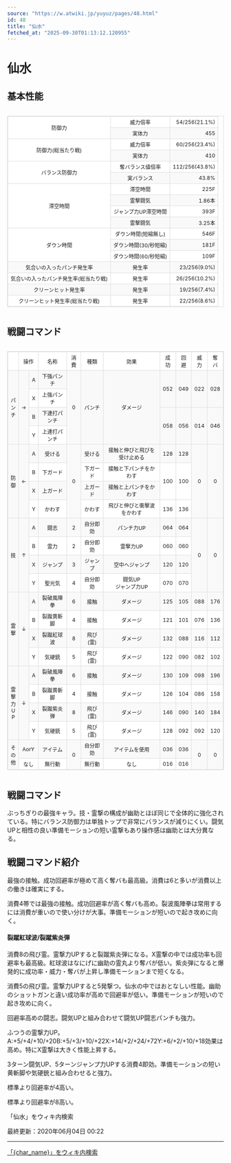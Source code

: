 ```yaml
---
source: "https://w.atwiki.jp/yuyuz/pages/48.html"
id: 48
title: "仙水"
fetched_at: "2025-09-30T01:13:12.120955"
---
```


# 仙水

## 基本性能

<div class="character-table">

<table>
<tr> <!--0-0--><td rowspan="2">防御力</td>
<!--0-1--><td>威力倍率</td>
<!--0-2--><td style="text-align:right;">54/256(21.1%)</td></tr>
<tr>
<!--1-1--><td>実体力</td>
<!--1-2--><td style="text-align:right;">455</td></tr>
<tr> <!--2-0--><td rowspan="2">防御力(総当たり戦)</td>
<!--2-1--><td>威力倍率</td>
<!--2-2--><td style="text-align:right;">60/256(23.4%)</td></tr>
<tr>
<!--3-1--><td>実体力</td>
<!--3-2--><td style="text-align:right;">410</td></tr>
<tr> <!--4-0--><td rowspan="2">バランス防御力</td>
<!--4-1--><td>奪バランス値倍率</td>
<!--4-2--><td style="text-align:right;">112/256(43.8%)</td></tr>
<tr>
<!--5-1--><td>実バランス</td>
<!--5-2--><td style="text-align:right;">43.8%</td></tr>
<tr> <!--6-0--><td rowspan="4">滞空時間</td>
<!--6-1--><td>滞空時間</td>
<!--6-2--><td style="text-align:right;">225F</td></tr>
<tr>
<!--7-1--><td>霊撃闘気</td>
<!--7-2--><td style="text-align:right;">1.86本</td></tr>
<tr>
<!--8-1--><td>ジャンプ力UP滞空時間</td>
<!--8-2--><td style="text-align:right;">393F</td></tr>
<tr>
<!--9-1--><td>霊撃闘気</td>
<!--9-2--><td style="text-align:right;">3.25本</td></tr>
<tr> <!--10-0--><td rowspan="3">ダウン時間</td>
<!--10-1--><td>ダウン時間(短縮無し)</td>
<!--10-2--><td style="text-align:right;">546F</td></tr>
<tr>
<!--11-1--><td>ダウン時間(30/秒短縮)</td>
<!--11-2--><td style="text-align:right;">181F</td></tr>
<tr>
<!--12-1--><td>ダウン時間(60/秒短縮)</td>
<!--12-2--><td style="text-align:right;">109F</td></tr>
<tr> <!--13-0--><td>気合いの入ったパンチ発生率</td>
<!--13-1--><td>発生率</td>
<!--13-2--><td style="text-align:right;">23/256(9.0%)</td></tr>
<tr> <!--14-0--><td>気合いの入ったパンチ発生率(総当たり戦)</td>
<!--14-1--><td>発生率</td>
<!--14-2--><td style="text-align:right;">26/256(10.2%)</td></tr>
<tr> <!--15-0--><td>クリーンヒット発生率</td>
<!--15-1--><td>発生率</td>
<!--15-2--><td style="text-align:right;">19/256(7.4%)</td></tr>
<tr> <!--16-0--><td>クリーンヒット発生率(総当たり戦)</td>
<!--16-1--><td>発生率</td>
<!--16-2--><td style="text-align:right;">22/256(8.6%)</td></tr>
</table>

</div>

## 戦闘コマンド

<div class="character-table">

<table>
<tr> <!--0-0--><td></td>
<!--0-1-->
<!--0-2--><td colspan="2" style="text-align:center;">操作</td>
<!--0-3--><td style="text-align:center;">名称</td>
<!--0-4--><td style="text-align:center;">消費</td>
<!--0-5--><td style="text-align:center;">種類</td>
<!--0-6--><td style="text-align:center;">効果</td>
<!--0-7--><td style="text-align:center;">成功</td>
<!--0-8--><td style="text-align:center;">回避</td>
<!--0-9--><td style="text-align:center;">威力</td>
<!--0-10--><td style="text-align:center;">奪バ</td></tr>
<tr> <!--1-0--><td rowspan="4" style="text-align:center;">パ<br/>ン<br/>チ</td>
<!--1-1--><td rowspan="4" style="text-align:center;">→</td>
<!--1-2--><td style="text-align:center;">A</td>
<!--1-3--><td style="text-align:center;">下強パンチ</td>
<!--1-4--><td rowspan="4" style="text-align:center;">0</td>
<!--1-5--><td rowspan="4" style="text-align:center;">パンチ</td>
<!--1-6--><td rowspan="4" style="text-align:center;">ダメージ</td>
<!--1-7--><td rowspan="2" style="text-align:center;">052</td>
<!--1-8--><td rowspan="2" style="text-align:center;">049</td>
<!--1-9--><td rowspan="2" style="text-align:center;">022</td>
<!--1-10--><td rowspan="2" style="text-align:center;">028</td></tr>
<tr>
<!--2-2--><td style="text-align:center;">X</td>
<!--2-3--><td style="text-align:center;">上強パンチ</td>
</tr>
<tr>
<!--3-2--><td style="text-align:center;">B</td>
<!--3-3--><td style="text-align:center;">下連打パンチ</td>
<!--3-7--><td rowspan="2" style="text-align:center;">058</td>
<!--3-8--><td rowspan="2" style="text-align:center;">056</td>
<!--3-9--><td rowspan="2" style="text-align:center;">014</td>
<!--3-10--><td rowspan="2" style="text-align:center;">046</td></tr>
<tr>
<!--4-2--><td style="text-align:center;">Y</td>
<!--4-3--><td style="text-align:center;">上連打パンチ</td>
</tr>
<tr> <!--5-0--><td rowspan="4" style="text-align:center;">防<br/>御</td>
<!--5-1--><td rowspan="4" style="text-align:center;">←</td>
<!--5-2--><td style="text-align:center;">A</td>
<!--5-3--><td style="text-align:center;">受ける</td>
<!--5-4--><td rowspan="4" style="text-align:center;">0</td>
<!--5-5--><td style="text-align:center;">受ける</td>
<!--5-6--><td style="text-align:center;">接触と伸びと飛びを受け止める</td>
<!--5-7--><td style="text-align:center;">128</td>
<!--5-8--><td style="text-align:center;">128</td>
<!--5-9--><td rowspan="4" style="text-align:center;">0</td>
<!--5-10--><td rowspan="4" style="text-align:center;">0</td></tr>
<tr>
<!--6-2--><td style="text-align:center;">B</td>
<!--6-3--><td style="text-align:center;">下ガード</td>
<!--6-5--><td style="text-align:center;">下ガード</td>
<!--6-6--><td style="text-align:center;">接触と下パンチをかわす</td>
<!--6-7--><td rowspan="2" style="text-align:center;">100</td>
<!--6-8--><td rowspan="2" style="text-align:center;">100</td>
</tr>
<tr>
<!--7-2--><td style="text-align:center;">X</td>
<!--7-3--><td style="text-align:center;">上ガード</td>
<!--7-5--><td style="text-align:center;">上ガード</td>
<!--7-6--><td style="text-align:center;">接触と上パンチをかわす</td>
</tr>
<tr>
<!--8-2--><td style="text-align:center;">Y</td>
<!--8-3--><td style="text-align:center;">かわす</td>
<!--8-5--><td style="text-align:center;">かわす</td>
<!--8-6--><td style="text-align:center;">飛びと伸びと衝撃波をかわす</td>
<!--8-7--><td style="text-align:center;">136</td>
<!--8-8--><td style="text-align:center;">136</td>
</tr>
<tr> <!--9-0--><td rowspan="4" style="text-align:center;">技</td>
<!--9-1--><td rowspan="4" style="text-align:center;">↑</td>
<!--9-2--><td style="text-align:center;">A</td>
<!--9-3--><td style="text-align:center;">闘志</td>
<!--9-4--><td style="text-align:center;">2</td>
<!--9-5--><td style="text-align:center;">自分即効</td>
<!--9-6--><td style="text-align:center;">パンチ力UP</td>
<!--9-7--><td style="text-align:center;">064</td>
<!--9-8--><td style="text-align:center;">064</td>
<!--9-9--><td rowspan="4" style="text-align:center;">0</td>
<!--9-10--><td rowspan="4" style="text-align:center;">0</td></tr>
<tr>
<!--10-2--><td style="text-align:center;">B</td>
<!--10-3--><td style="text-align:center;">霊力</td>
<!--10-4--><td style="text-align:center;">2</td>
<!--10-5--><td style="text-align:center;">自分即効</td>
<!--10-6--><td style="text-align:center;">霊撃力UP</td>
<!--10-7--><td style="text-align:center;">060</td>
<!--10-8--><td style="text-align:center;">060</td>
</tr>
<tr>
<!--11-2--><td style="text-align:center;">X</td>
<!--11-3--><td style="text-align:center;">ジャンプ</td>
<!--11-4--><td style="text-align:center;">3</td>
<!--11-5--><td style="text-align:center;">ジャンプ</td>
<!--11-6--><td style="text-align:center;">空中へジャンプ</td>
<!--11-7--><td style="text-align:center;">120</td>
<!--11-8--><td style="text-align:center;">120</td>
</tr>
<tr>
<!--12-2--><td style="text-align:center;">Y</td>
<!--12-3--><td style="text-align:center;">聖光気</td>
<!--12-4--><td style="text-align:center;">4</td>
<!--12-5--><td style="text-align:center;">自分即効</td>
<!--12-6--><td style="text-align:center;">闘気UP<br/>ジャンプ力UP</td>
<!--12-7--><td style="text-align:center;">070</td>
<!--12-8--><td style="text-align:center;">070</td>
</tr>
<tr> <!--13-0--><td rowspan="4" style="text-align:center;">霊<br/>撃</td>
<!--13-1--><td rowspan="4" style="text-align:center;">↓</td>
<!--13-2--><td style="text-align:center;">A</td>
<!--13-3--><td style="text-align:center;">裂破風陣拳</td>
<!--13-4--><td style="text-align:center;">6</td>
<!--13-5--><td style="text-align:center;">接触</td>
<!--13-6--><td style="text-align:center;">ダメージ</td>
<!--13-7--><td style="text-align:center;">125</td>
<!--13-8--><td style="text-align:center;">105</td>
<!--13-9--><td style="text-align:center;">088</td>
<!--13-10--><td style="text-align:center;">176</td></tr>
<tr>
<!--14-2--><td style="text-align:center;">B</td>
<!--14-3--><td style="text-align:center;">裂蹴黄斬脚</td>
<!--14-4--><td style="text-align:center;">4</td>
<!--14-5--><td style="text-align:center;">接触</td>
<!--14-6--><td style="text-align:center;">ダメージ</td>
<!--14-7--><td style="text-align:center;">121</td>
<!--14-8--><td style="text-align:center;">101</td>
<!--14-9--><td style="text-align:center;">076</td>
<!--14-10--><td style="text-align:center;">136</td></tr>
<tr>
<!--15-2--><td style="text-align:center;">X</td>
<!--15-3--><td style="text-align:center;">裂蹴紅球波</td>
<!--15-4--><td style="text-align:center;">8</td>
<!--15-5--><td style="text-align:center;">飛び(霊)</td>
<!--15-6--><td style="text-align:center;">ダメージ</td>
<!--15-7--><td style="text-align:center;">132</td>
<!--15-8--><td style="text-align:center;">088</td>
<!--15-9--><td style="text-align:center;">116</td>
<!--15-10--><td style="text-align:center;">112</td></tr>
<tr>
<!--16-2--><td style="text-align:center;">Y</td>
<!--16-3--><td style="text-align:center;">気硬銃</td>
<!--16-4--><td style="text-align:center;">5</td>
<!--16-5--><td style="text-align:center;">飛び(霊)</td>
<!--16-6--><td style="text-align:center;">ダメージ</td>
<!--16-7--><td style="text-align:center;">122</td>
<!--16-8--><td style="text-align:center;">090</td>
<!--16-9--><td style="text-align:center;">082</td>
<!--16-10--><td style="text-align:center;">102</td></tr>
<tr> <!--17-0--><td rowspan="4" style="text-align:center;">霊<br/>撃<br/>力<br/>U<br/>P</td>
<!--17-1--><td rowspan="4" style="text-align:center;">↓</td>
<!--17-2--><td style="text-align:center;">A</td>
<!--17-3--><td style="text-align:center;">裂破風陣拳</td>
<!--17-4--><td style="text-align:center;">6</td>
<!--17-5--><td style="text-align:center;">接触</td>
<!--17-6--><td style="text-align:center;">ダメージ</td>
<!--17-7--><td style="text-align:center;">130</td>
<!--17-8--><td style="text-align:center;">109</td>
<!--17-9--><td style="text-align:center;">098</td>
<!--17-10--><td style="text-align:center;">196</td></tr>
<tr>
<!--18-2--><td style="text-align:center;">B</td>
<!--18-3--><td style="text-align:center;">裂蹴黄斬脚</td>
<!--18-4--><td style="text-align:center;">4</td>
<!--18-5--><td style="text-align:center;">接触</td>
<!--18-6--><td style="text-align:center;">ダメージ</td>
<!--18-7--><td style="text-align:center;">126</td>
<!--18-8--><td style="text-align:center;">104</td>
<!--18-9--><td style="text-align:center;">086</td>
<!--18-10--><td style="text-align:center;">158</td></tr>
<tr>
<!--19-2--><td style="text-align:center;">X</td>
<!--19-3--><td style="text-align:center;">裂蹴紫炎弾</td>
<!--19-4--><td style="text-align:center;">8</td>
<!--19-5--><td style="text-align:center;">飛び(霊)</td>
<!--19-6--><td style="text-align:center;">ダメージ</td>
<!--19-7--><td style="text-align:center;">146</td>
<!--19-8--><td style="text-align:center;">090</td>
<!--19-9--><td style="text-align:center;">140</td>
<!--19-10--><td style="text-align:center;">184</td></tr>
<tr>
<!--20-2--><td style="text-align:center;">Y</td>
<!--20-3--><td style="text-align:center;">気硬銃</td>
<!--20-4--><td style="text-align:center;">5</td>
<!--20-5--><td style="text-align:center;">飛び(霊)</td>
<!--20-6--><td style="text-align:center;">ダメージ</td>
<!--20-7--><td style="text-align:center;">128</td>
<!--20-8--><td style="text-align:center;">092</td>
<!--20-9--><td style="text-align:center;">092</td>
<!--20-10--><td style="text-align:center;">120</td></tr>
<tr> <!--21-0--><td rowspan="2" style="text-align:center;">そ<br/>の<br/>他</td>
<!--21-1-->
<!--21-2--><td colspan="2" style="text-align:center;">AorY</td>
<!--21-3--><td style="text-align:center;">アイテム</td>
<!--21-4--><td rowspan="2" style="text-align:center;">0</td>
<!--21-5--><td style="text-align:center;">自分即効</td>
<!--21-6--><td style="text-align:center;">アイテムを使用</td>
<!--21-7--><td style="text-align:center;">036</td>
<!--21-8--><td style="text-align:center;">036</td>
<!--21-9--><td rowspan="2" style="text-align:center;">0</td>
<!--21-10--><td rowspan="2" style="text-align:center;">0</td></tr>
<tr>
<!--22-1-->
<!--22-2--><td colspan="2" style="text-align:center;">なし</td>
<!--22-3--><td style="text-align:center;">無行動</td>
<!--22-5--><td style="text-align:center;">無行動</td>
<!--22-6--><td style="text-align:center;">なし</td>
<!--22-7--><td style="text-align:center;">016</td>
<!--22-8--><td style="text-align:center;">016</td>
</tr>
</table>

</div>

## 戦闘コマンド

ぶっちぎりの最強キャラ。技・霊撃の構成が幽助とほぼ同じで全体的に強化されている。特にバランス防御力は単独トップで非常にバランスが減りにくい。闘気UPと相性の良い準備モーションの短い霊撃もあり操作感は幽助とは大分異なる。

## 戦闘コマンド紹介

最強の接触。成功回避率が極めて高く奪バも最高級。消費は6と多いが消費以上の働きは確実にする。

消費4帯では最強の接触。成功回避率が高く奪バも高め。裂波風陣拳は常用するには消費が重いので使い分けが大事。準備モーションが短いので起き攻めに向く。

#### 裂蹴紅球波/裂蹴紫炎弾

消費8の飛び霊。霊撃力UPすると裂蹴紫炎弾になる。X霊撃の中では成功率も回避率も最高級。紅球波はなにげに幽助の霊丸より奪バが低い。紫炎弾になると爆発的に成功率・威力・奪バが上昇し準備モーションまで短くなる。

消費5の飛び霊。霊撃力UPすると5発撃つ。仙水の中ではおとなしい性能。幽助のショットガンと違い成功率が高めで回避率が低い。準備モーションが短いので起き攻めに向く。

回避率高めの闘志。闘気UPと組み合わせて闘気UP闘志パンチも強力。

ふつうの霊撃力UP。A:+5/+4/+10/+20B:+5/+3/+10/+22X:+14/+2/+24/+72Y:+6/+2/+10/+18効果は高め。特にX霊撃は大きく性能上昇する。

3ターン闘気UP、5ターンジャンプ力UPする消費4即効。準備モーションの短い黄斬脚や気硬銃と組み合わせると強力。

標準より回避率が4高い。

標準より回避率が8高い。

「仙水」をウィキ内検索

最終更新：2020年06月04日 00:22

<style>
.character-table {
    overflow-x: auto;
    margin: 20px 0;
}

.character-table table {
    border-collapse: collapse;
    width: 100%;
    font-size: 12px;
    border: 1px solid #ddd;
}

.character-table td, .character-table th {
    border: 1px solid #ddd;
    padding: 4px 6px;
    text-align: center;
}

.character-table tr:nth-child(even) {
    background-color: #f9f9f9;
}

.character-table tr:nth-child(odd) {
    background-color: #ffffff;
}
</style>

---

[「{char_name}」をウィキ内検索](https://w.atwiki.jp//w.atwiki.jp/yuyuz/search?andor=and&keyword={char_name})

